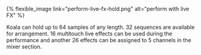 ---
---

{% flexible_image link="perform-live-fx-hold.png" alt="perform with live FX" %}

Koala can hold up to 64 samples of any length. 32 sequences are available for arrangement. 16 multitouch live effects can be used during the performance and another 26 effects can be assigned to 5 channels in the mixer section.